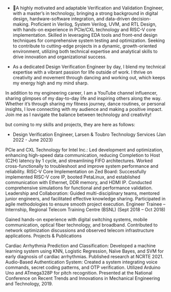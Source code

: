 - 👋A highly motivated and adaptable Verification and Validation Engineer, with a master’s in technology, bringing a strong background in digital design, hardware-software integration, and data-driven decision-making. Proficient in Verilog, System Verilog, UVM, and RTL Design, with hands-on experience in PCIe/CXL technology and RISC-V core implementation. Skilled in leveraging EDA tools and front-end design techniques for comprehensive system testing and optimization. Seeking to contribute to cutting-edge projects in a dynamic, growth-oriented environment, utilizing both technical expertise and analytical skills to drive innovation and organizational success.

- As a dedicated Design Verification Engineer by day, I blend my technical expertise with a vibrant passion for life outside of work. I thrive on creativity and movement through dancing and working out, which keeps my energy high and my mind sharp.

In addition to my engineering career, I am a YouTube channel influencer, sharing glimpses of my day-to-day life and inspiring others along the way. Whether it’s through sharing my fitness journey, dance routines, or personal insights, I love connecting with my audience and making a positive impact. Join me as I navigate the balance between technology and creativity!

but coming to my skills and projects, they are here as follows:

- Design Verification Engineer, Larsen & Toubro Technology Services (Jan 2022 - June 2023)

PCIe and CXL Technology for Intel Inc.: Led development and optimization, enhancing high-speed data communication, reducing Completion to Host (C2H) latency by 1 cycle, and streamlining FIFO architectures. Worked cross-functionally to troubleshoot and improve system performance and reliability.
RISC-V Core Implementation on Zed Board: Successfully implemented RISC-V core IP, booted PetaLinux, and established communication with Ethernet, DDR memory, and HDMI IP. Conducted comprehensive simulations for functional and performance validation.
Leadership and Collaboration: Guided multi-disciplinary teams, mentored junior engineers, and facilitated effective knowledge sharing. Participated in agile methodologies to ensure smooth project execution.
Engineer Trainee – Internship, Regional Telecom Training Centre (BSNL) (Sept 2018 – Oct 2018)

Gained hands-on experience with digital switching systems, mobile communication, optical fiber technology, and broadband. Contributed to network optimization discussions and observed telecom infrastructure applications.
Projects & Publications

Cardiac Arrhythmia Prediction and Classification: Developed a machine learning system using KNN, Logistic Regression, Naïve Bayes, and SVM for early diagnosis of cardiac arrhythmias. Published research at NCRTE 2021.
Audio-Based Authentication System: Created a system integrating voice commands, secret coding patterns, and OTP verification. Utilized Arduino Uno and ATmega328P for pitch recognition. Presented at the National Conference on Recent Trends and Innovations in Mechanical Engineering and Technology, 2019.

<!---
Nishitha-Rebecca/Nishitha-Rebecca is a ✨ special ✨ repository because its `README.md` (this file) appears on your GitHub profile.
You can click the Preview link to take a look at your changes.
--->
